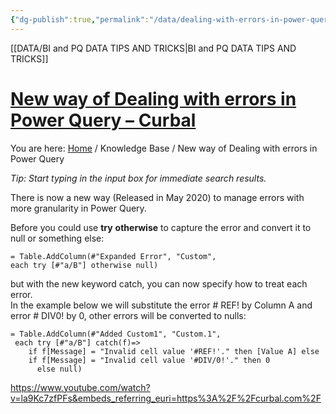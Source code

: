 ```yaml
---
{"dg-publish":true,"permalink":"/data/dealing-with-errors-in-power-query/","tags":["Data","Power_query"],"noteIcon":"","created":"2024-04-10T11:00:00","updated":"2024-04-10T15:56:00"}
---
```


[[DATA/BI and PQ DATA TIPS AND TRICKS\|BI and PQ DATA TIPS AND TRICKS]]

# [New way of Dealing with errors in Power Query – Curbal](https://curbal.com/curbal-learning-portal/new-way-of-dealing-with-errors-in-power-query)

You are here: [Home](https://curbal.com/) / Knowledge Base / New way of Dealing with errors in Power Query

*Tip: Start typing in the input box for immediate search results.*


There is now a new way (Released in May 2020) to manage errors with more granularity in Power Query.

Before you could use **try** **otherwise** to capture the error and convert it to null or something else:

```
= Table.AddColumn(#"Expanded Error", "Custom", 
each try [#"a/B"] otherwise null)
```

but with the new keyword catch, you can now specify how to treat each error.  
In the example below we will substitute the error # REF! by Column A and error # DIV0! by 0, other errors will be converted to nulls:

```
= Table.AddColumn(#"Added Custom1", "Custom.1",
 each try [#"a/B"] catch(f)=> 
    if f[Message] = "Invalid cell value '#REF!'." then [Value A] else 
    if f[Message] = "Invalid cell value '#DIV/0!'." then 0
      else null)
```

https://www.youtube.com/watch?v=la9Kc7zfPFs&embeds_referring_euri=https%3A%2F%2Fcurbal.com%2F

